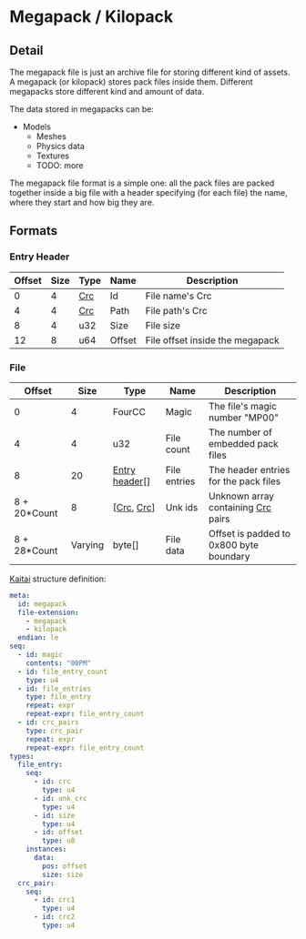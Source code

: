 # Megapack / Kilopack

## Detail

The megapack file is just an archive file for storing different kind of assets. A megapack (or kilopack) stores pack files inside them. Different megapacks store different kind and amount of data.

The data stored in megapacks can be:

* Models
    * Meshes
    * Physics data
    * Textures
    * TODO: more

The megapack file format is a simple one: all the pack files are packed together inside a big file with a header specifying (for each file) the name, where they start and how big they are.

## Formats

### Entry Header

|Offset|Size|Type|Name|Description|
|-|-|-|-|-|
|0|4|[Crc](../crc.md)|Id|File name's Crc|
|4|4|[Crc](../crc.md)|Path|File path's Crc|
|8|4|u32|Size|File size|
|12|8|u64|Offset|File offset inside the megapack|

### File

|Offset|Size|Type|Name|Description|
|-|-|-|-|-|
|0|4|FourCC|Magic|The file's magic number "MP00"|
|4|4|u32|File count|The number of embedded pack files|
|8|20|[Entry header](#entry-header)[]|File entries|The header entries for the pack files|
|8 + 20*Count|8|[[Crc](../crc.md), [Crc](../crc.md)]|Unk ids|Unknown array containing [Crc](../crc.md) pairs|
|8 + 28*Count|Varying|byte[]|File data|Offset is padded to 0x800 byte boundary|

[Kaitai](http://kaitai.io/) structure definition:

```yaml
meta:
  id: megapack
  file-extension:
    - megapack
    - kilopack
  endian: le
seq:
  - id: magic
    contents: "00PM"
  - id: file_entry_count
    type: u4
  - id: file_entries
    type: file_entry
    repeat: expr
    repeat-expr: file_entry_count
  - id: crc_pairs
    type: crc_pair
    repeat: expr
    repeat-expr: file_entry_count
types:
  file_entry:
    seq:
      - id: crc
        type: u4
      - id: unk_crc
        type: u4
      - id: size
        type: u4
      - id: offset
        type: u8
    instances:
      data:
        pos: offset
        size: size
  crc_pair:
    seq:
      - id: crc1
        type: u4
      - id: crc2
        type: u4
```
